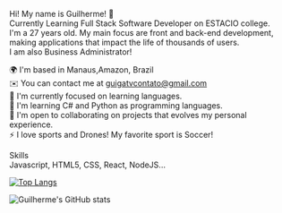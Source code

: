 Hi! My name is Guilherme! 👋 <br />
Currently Learning Full Stack Software Developer on ESTACIO college. <br />
I'm a 27 years old. My main focus are front and back-end development, making applications that impact the life of thousands of users. <br />
I am also Business Administrator!  <br />

🌍 I'm based in Manaus,Amazon, Brazil <br />
✉️ You can contact me at guigatvcontato@gmail.com <br />
🚀 I'm currently focused on learning languages. <br />
🧠 I'm learning C# and Python as programming languages. <br />
🤝 I'm open to collaborating on projects that evolves my personal experience. <br />
⚡ I love sports and Drones! My favorite sport is Soccer! <br />


Skills <br />
Javascript, HTML5, CSS, React, NodeJS...

[![Top Langs](https://github-readme-stats.vercel.app/api/top-langs/?username=guigasah)](https://github.com/anuraghazra/github-readme-stats)

![Guilherme's GitHub stats](https://github-readme-stats.vercel.app/api?username=guigasah&show_icons=true&theme=radical)
